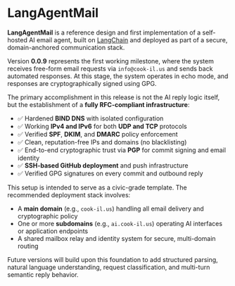 # LangAgentMail

**LangAgentMail** is a reference design and first implementation of a self-hosted AI email agent, built on [LangChain](https://www.langchain.com/) and deployed as part of a secure, domain-anchored communication stack.

Version **0.0.9** represents the first working milestone, where the system receives free-form email requests via `info@cook-il.us` and sends back automated responses. At this stage, the system operates in echo mode, and responses are cryptographically signed using GPG.

The primary accomplishment in this release is not the AI reply logic itself, but the establishment of a **fully RFC-compliant infrastructure**:
- ✅ Hardened **BIND DNS** with isolated configuration
- ✅ Working **IPv4 and IPv6** for both **UDP and TCP** protocols
- ✅ Verified **SPF**, **DKIM**, and **DMARC** policy enforcement
- ✅ Clean, reputation-free IPs and domains (no blacklisting)
- ✅ End-to-end cryptographic trust via **PGP** for commit signing and email identity
- ✅ **SSH-based GitHub deployment** and push infrastructure
- ✅ Verified GPG signatures on every commit and outbound reply

This setup is intended to serve as a civic-grade template. The recommended deployment stack involves:
- A **main domain** (e.g., `cook-il.us`) handling all email delivery and cryptographic policy
- One or more **subdomains** (e.g., `ai.cook-il.us`) operating AI interfaces or application endpoints
- A shared mailbox relay and identity system for secure, multi-domain routing

Future versions will build upon this foundation to add structured parsing, natural language understanding, request classification, and multi-turn semantic reply behavior.

